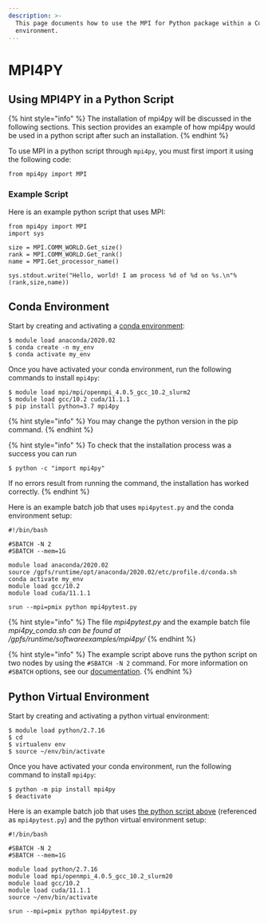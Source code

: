 ```yaml
---
description: >-
  This page documents how to use the MPI for Python package within a Conda
  environment.
---
```


# MPI4PY

## Using MPI4PY in a Python Script

{% hint style="info" %}
The installation of mpi4py will be discussed in the following sections. This section provides an example of how mpi4py would be used in a python script after such an installation.
{% endhint %}

To use MPI in a python script through `mpi4py`, you must first import it using the following code:

```text
from mpi4py import MPI
```

### Example Script

Here is an example python script that uses MPI:

```text
from mpi4py import MPI
import sys

size = MPI.COMM_WORLD.Get_size()
rank = MPI.COMM_WORLD.Get_rank()
name = MPI.Get_processor_name()

sys.stdout.write("Hello, world! I am process %d of %d on %s.\n"%(rank,size,name))
```

## Conda Environment

Start by creating and activating a [conda environment](https://docs.ccv.brown.edu/oscar/software/anaconda#conda-environment):

```text
$ module load anaconda/2020.02
$ conda create -n my_env
$ conda activate my_env
```

Once you have activated your conda environment, run the following commands to install `mpi4py`:

```text
$ module load mpi/mpi/openmpi_4.0.5_gcc_10.2_slurm2
$ module load gcc/10.2 cuda/11.1.1
$ pip install python=3.7 mpi4py
```

{% hint style="info" %}
You may change the python version in the pip command.
{% endhint %}

{% hint style="info" %}
To check that the installation process was a success you can run

```
$ python -c "import mpi4py"
```

If no errors result from running the command, the installation has worked correctly.
{% endhint %}

Here is an example batch job that uses  `mpi4pytest.py` and the conda environment setup:

```text
#!/bin/bash

#SBATCH -N 2
#SBATCH --mem=1G

module load anaconda/2020.02
source /gpfs/runtime/opt/anaconda/2020.02/etc/profile.d/conda.sh
conda activate my_env
module load gcc/10.2
module load cuda/11.1.1

srun --mpi=pmix python mpi4pytest.py
```

{% hint style="info" %}
The file _mpi4pytest.py_ and the example batch file _mpi4py\_conda.sh can be found at /gpfs/runtime/softwareexamples/mpi4py/_
{% endhint %}

{% hint style="info" %}
The example script above runs the python script on two nodes by using the `#SBATCH -N 2` command. For more information on `#SBATCH` options, see our [documentation](https://docs.ccv.brown.edu/oscar/submitting-jobs/batch#sbatch-command-options).
{% endhint %}

## Python Virtual Environment

Start by creating and activating a python virtual environment:

```text
$ module load python/2.7.16
$ cd
$ virtualenv env
$ source ~/env/bin/activate
```

Once you have activated your conda environment, run the following command to install `mpi4py`:

```text
$ python -m pip install mpi4py
$ deactivate
```

Here is an example batch job that uses [the python script above](https://docs.ccv.brown.edu/oscar/software/MPI4PY#example-script) \(referenced as `mpi4pytest.py`\) and the python virtual environment setup:

```text
#!/bin/bash

#SBATCH -N 2
#SBATCH --mem=1G

module load python/2.7.16
module load mpi/openmpi_4.0.5_gcc_10.2_slurm20
module load gcc/10.2
module load cuda/11.1.1
source ~/env/bin/activate

srun --mpi=pmix python mpi4pytest.py
```

